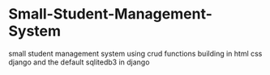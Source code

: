 # Small-Student-Management-System
small student management system using crud functions building in html css django and the default sqlitedb3 in django 
